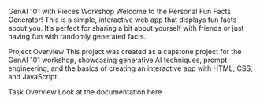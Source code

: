 GenAI 101 with Pieces Workshop
Welcome to the Personal Fun Facts Generator! This is a simple, interactive web app that displays fun facts about you. It’s perfect for sharing a bit about yourself with friends or just having fun with randomly generated facts.

Project Overview
This project was created as a capstone project for the GenAI 101 workshop, showcasing generative AI techniques, prompt engineering, and the basics of creating an interactive app with HTML, CSS, and JavaScript.

Task Overview
Look at the documentation here
